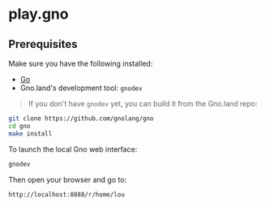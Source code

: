 # play.gno

## Prerequisites

Make sure you have the following installed:

- [Go](https://golang.org/dl/)
- Gno.land's development tool: `gnodev`

> If you don't have `gnodev` yet, you can build it from the Gno.land repo:
```bash
git clone https://github.com/gnolang/gno
cd gno
make install
```

To launch the local Gno web interface:

```bash
gnodev
```
Then open your browser and go to:

```bash
http://localhost:8888/r/home/lou
```